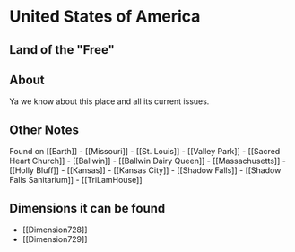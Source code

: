 # United States of America
## Land of the "Free"

## About
Ya we know about this place and all its current issues.

## Other Notes
Found on [[Earth]]
	- [[Missouri]]
		- [[St. Louis]]
			- [[Valley Park]]
				- [[Sacred Heart Church]]
			- [[Ballwin]]
				- [[Ballwin Dairy Queen]]
	- [[Massachusetts]]
		- [[Holly Bluff]]
	- [[Kansas]]
		- [[Kansas City]]
		- [[Shadow Falls]]
			- [[Shadow Falls Sanitarium]]
	- [[TriLamHouse]]

## Dimensions it can be found
- [[Dimension728]]
- [[Dimension729]] 